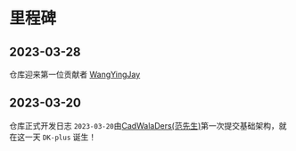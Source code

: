 # 里程碑

## 2023-03-28

仓库迎来第一位贡献者 [WangYingJay](https://github.com/WangYingJay)

## 2023-03-20

仓库正式开发日志 `2023-03-20`由[CadWalaDers(范先生)](https://github.com/CadWalaDers)第一次提交基础架构，就在这一天 `DK-plus` 诞生！
